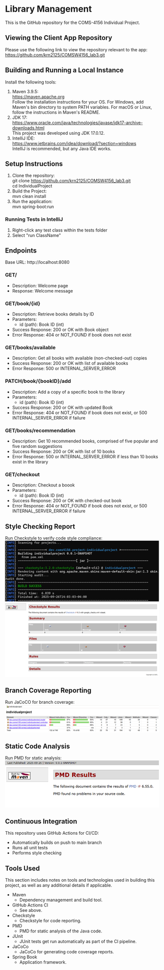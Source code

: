 # Library Management
This is the GitHub repository for the COMS-4156 Individual Project.

## Viewing the Client App Repository
Please use the following link to view the repository relevant to the app: https://github.com/krn2125/COMSW4156_lab3.git

## Building and Running a Local Instance
Install the following tools:

1. Maven 3.9.5:  
https://maven.apache.org  
Follow the installation instructions for your OS. For Windows, add Maven's bin directory to system PATH variables. For macOS or Linux, follow the instructions in Maven's README.
2. JDK 17:  
https://www.oracle.com/java/technologies/javase/jdk17-archive-downloads.html  
This project was developed using JDK 17.0.12.
3. IntelliJ IDE:  
https://www.jetbrains.com/idea/download/?section=windows  
IntelliJ is recommended, but any Java IDE works.

## Setup Instructions
1. Clone the repository:  
git clone https://github.com/krn2125/COMSW4156_lab3.git  
cd IndividualProject
2. Build the Project:  
mvn clean install
3. Run the application:  
mvn spring-boot:run

### Running Tests in IntelliJ
1. Right-click any test class within the tests folder
2. Select "run ClassName"

## Endpoints
Base URL: http://localhost:8080

### GET/
- Description: Welcome page
- Response: Welcome message

### GET/book/{id}
- Description: Retrieve books details by ID
- Parameters:
  - id (path): Book ID (int)
- Success Response: 200 or OK with Book object
- Error Response: 404 or NOT_FOUND if book does not exist

### GET/books/available
- Description: Get all books with available (non-checked-out) copies
- Success Response: 200 or OK with list of available books
- Error Response: 500 or INTERNAL_SERVER_ERROR 

### PATCH/book/{bookID}/add
- Description: Add a copy of a specific book to the library
- Parameters:
  - id (path): Book ID (int)
- Success Response: 200 or OK with updated Book
- Error Response: 404 or NOT_FOUND if book does not exist, or 500 INTERNAL_SERVER_ERROR if failure

### GET/books/recommendation
- Description: Get 10 recommended books, comprised of five popular and five random suggestions
- Success Response: 200 or OK with list of 10 books
- Error Response: 500 or INTERNAL_SERVER_ERROR if less than 10 books exist in the library

### GET/checkout
- Description: Checkout a boook
- Parameters:
  - id (path): Book ID (int)
- Success Response: 200 or OK with checked-out book
- Error Response: 404 or NOT_FOUND if book does not exist, or 500 INTERNAL_SERVER_ERROR if failure


## Style Checking Report
Run Checkstyle to verify code style compliance:  
![img_1.png](img_1.png)
![img_2.png](img_2.png)

## Branch Coverage Reporting
Run JaCoCO for branch coverage:  
![img_4.png](img_4.png)

## Static Code Analysis
Run PMD for static analysis:
![img_3.png](img_3.png)


## Continuous Integration
This repository uses GitHub Actions for CI/CD:
- Automatically builds on push to main branch
- Runs all unit tests
- Performs style checking

## Tools Used
This section includes notes on tools and technologies used in building this project, as well as any additional details if applicable.

* Maven
  * Dependency management and build tool.
* GitHub Actions CI
  * See above.
* Checkstyle
    * Checkstyle for code reporting. 
* PMD
  * PMD for static analysis of the Java code.
* JUnit
    * JUnit tests get run automatically as part of the CI pipeline.
* JaCoCo
    * JaCoCo for generating code coverage reports.
* Spring Book
  * Application framework.
